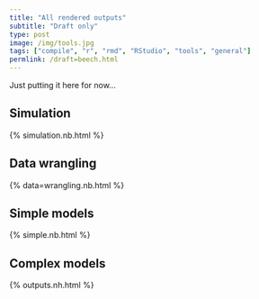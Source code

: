 ```yaml
---
title: "All rendered outputs"
subtitle: "Draft only"
type: post
image: /img/tools.jpg
tags: ["compile", "r", "rmd", "RStudio", "tools", "general"]
permlink: /draft=beech.html
---
```


Just putting it here for now...

## Simulation

{% simulation.nb.html %}

## Data wrangling

{% data=wrangling.nb.html %}

## Simple models

{% simple.nb.html %}

## Complex models

{% outputs.nh.html %}